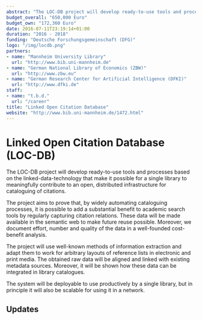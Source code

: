 ```yaml
---
abstract: "The LOC-DB project will develop ready-to-use tools and processes based on the linked-data-technology that make it possible for a single library to meaningfully contribute to an open, distributed infrastructure for cataloguing of citations."
budget_overall: "650,000 Euro"
budget_own: "172,360 Euro"
date: 2016-07-11T23:19:14+01:00
duration: "2016 - 2018"
funding: "Deutsche Forschungsgemeinschaft (DFG)"
logo: "/img/locdb.png"
partners:
- name: "Mannheim University Library"
  url: "http://www.bib.uni-mannheim.de"
- name: "German National Library of Economics (ZBW)"
  url: "http://www.zbw.eu"
- name: "German Research Center for Artificial Intelligence (DFKI)"
  url: "http://www.dfki.de"
staff:
- name: "t.b.d."
  url: "/career"
title: "Linked Open Citation Database"
website: "http://www.bib.uni-mannheim.de/1472.html"
---
```


# Linked Open Citation Database (LOC-DB)
The LOC-DB project will develop ready-to-use tools and processes based on the linked-data-technology that make it possible for a single library to meaningfully contribute to an open, distributed infrastructure for cataloguing of citations.

The project aims to prove that, by widely automating cataloguing processes, it is possible to add a substantial benefit to academic search tools by regularly capturing citation relations. These data will be made available in the semantic web to make future reuse possible. Moreover, we document effort, number and quality of the data in a well-founded cost-benefit analysis.

The project will use well-known methods of information extraction and adapt them to work for arbitrary layouts of reference lists in electronic and print media. The obtained raw data will be aligned and linked with existing metadata sources. Moreover, it will be shown how these data can be integrated in library catalogues. 

The system will be deployable to use productively by a single library, but in principle it will also be scalable for using it in a network.




## Updates


